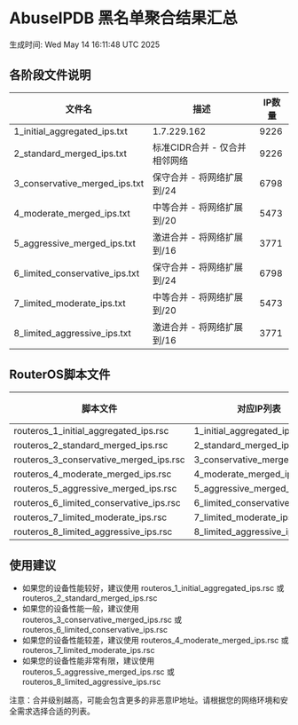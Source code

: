 # AbuseIPDB 黑名单聚合结果汇总
生成时间: Wed May 14 16:11:48 UTC 2025

## 各阶段文件说明

| 文件名 | 描述 | IP数量 |
|--------|------|--------|
| 1_initial_aggregated_ips.txt | 1.7.229.162 | 9226 |
| 2_standard_merged_ips.txt | 标准CIDR合并 - 仅合并相邻网络 | 9226 |
| 3_conservative_merged_ips.txt | 保守合并 - 将网络扩展到/24 | 6798 |
| 4_moderate_merged_ips.txt | 中等合并 - 将网络扩展到/20 | 5473 |
| 5_aggressive_merged_ips.txt | 激进合并 - 将网络扩展到/16 | 3771 |
| 6_limited_conservative_ips.txt | 保守合并 - 将网络扩展到/24 | 6798 |
| 7_limited_moderate_ips.txt | 中等合并 - 将网络扩展到/20 | 5473 |
| 8_limited_aggressive_ips.txt | 激进合并 - 将网络扩展到/16 | 3771 |

## RouterOS脚本文件

| 脚本文件 | 对应IP列表 | IP数量 |
|----------|------------|--------|
| routeros_1_initial_aggregated_ips.rsc | 1_initial_aggregated_ips.txt | 9226 |
| routeros_2_standard_merged_ips.rsc | 2_standard_merged_ips.txt | 9226 |
| routeros_3_conservative_merged_ips.rsc | 3_conservative_merged_ips.txt | 6798 |
| routeros_4_moderate_merged_ips.rsc | 4_moderate_merged_ips.txt | 5473 |
| routeros_5_aggressive_merged_ips.rsc | 5_aggressive_merged_ips.txt | 3771 |
| routeros_6_limited_conservative_ips.rsc | 6_limited_conservative_ips.txt | 6798 |
| routeros_7_limited_moderate_ips.rsc | 7_limited_moderate_ips.txt | 5473 |
| routeros_8_limited_aggressive_ips.rsc | 8_limited_aggressive_ips.txt | 3771 |

## 使用建议

- 如果您的设备性能较好，建议使用 routeros_1_initial_aggregated_ips.rsc 或 routeros_2_standard_merged_ips.rsc
- 如果您的设备性能一般，建议使用 routeros_3_conservative_merged_ips.rsc 或 routeros_6_limited_conservative_ips.rsc
- 如果您的设备性能较差，建议使用 routeros_4_moderate_merged_ips.rsc 或 routeros_7_limited_moderate_ips.rsc
- 如果您的设备性能非常有限，建议使用 routeros_5_aggressive_merged_ips.rsc 或 routeros_8_limited_aggressive_ips.rsc

注意：合并级别越高，可能会包含更多的非恶意IP地址。请根据您的网络环境和安全需求选择合适的列表。
